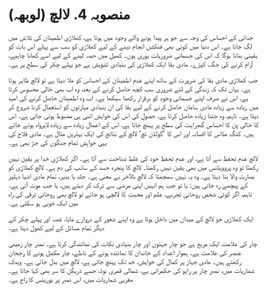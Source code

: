 # منصوبہ 4. لالچ (لوبھہ)

جدائی کے احساس کی وجہ سے جو ہر پیدا ہونے والے وجود میں ہوتا ہے، کھلاڑی اطمینان کی تلاش میں لگ جاتا ہے۔ اس دنیا میں کوئی بھی فنکشن انجام دینے کے لیے کھلاڑی کو سب سے پہلے اس بات کو یقینی بنانا ہوگا کہ اس کی جسمانی ضروریات پوری ہوں۔ کھیل میں حصہ لینے کے لیے اسے کھانا چاہیے، آرام کرنے کی جگہ، کپڑے۔ مادی بقا ایک کھلاڑی کی بنیادی تشویش ہے جو پہلے چکر کی سطح پر ہے۔

جب کھلاڑی مادی بقا کی ضرورت کے ساتھ اپنے عدم اطمینان کے احساس کو ملا دیتا ہے تو لالچ ظاہر ہوتا ہے۔ یہاں تک کہ زندگی کے لئے ضروری سب کچھ حاصل کرنے کے بعد، وہ اب بھی خالی محسوس کرتا ہے. اس نے صرف اپنے جسمانی وجود کو برقرار رکھنا سیکھا ہے۔ اب وہ اطمینان حاصل کرنے کی امید میں زیادہ سے زیادہ مادی سامان حاصل کرنے کے لیے بقا کی ان بنیادی مہارتوں کو استعمال کرنا شروع کر دیتا ہے۔ تاہم، وہ جتنا زیادہ حاصل کرتا ہے، حصول کی اس کی خواہش اتنی ہی مضبوط ہوتی جاتی ہے۔ اس کا خالی پن کا احساس گھبراہٹ کی سطح پر پہنچ جاتا ہے، اس کے اعمال زیادہ سے زیادہ لاپرواہ ہوتے جاتے ہیں۔ کنگ مڈاس کا افسانہ اور اس کا 'گولڈن ٹچ' لالچ کے نتائج کی ایک بہترین مثال ہے۔ مادی فلاح کی یہی خواہش تمام جنگوں کی جڑ بھی ہے۔

لالچ عدم تحفظ سے آتا ہے، اور عدم تحفظ خود کی غلط شناخت سے آتا ہے۔ اگر کھلاڑی خدا پر یقین نہیں رکھتا تو وہ پروویڈنس میں بھی یقین نہیں رکھتا۔ لالچ کا پنجرہ حسد کے سانپ کی دم ہے۔ لالچ کھلاڑی کو بصارت والا بنا دیتا ہے۔ وہ یہ نہیں سمجھتا کہ لالچ بالآخر بے معنی ہے۔ جلد یا بدیر، تمام مادی اشیا دہلیز کے پیچھے رہ جاتی ہیں: یا تو جب ہم انہیں اپنی مرضی سے ترک کر دیتے ہیں، یا جب موت آتی ہے۔ تاہم، اگر کوئی شخص روحانی تجربے، علم اور محبت کا لالچی ہو جائے تو لالچ بھی روحانی ترقی کی راہ میں ایک خوبی ہو سکتی ہے۔

ایک کھلاڑی جو لالچ کے میدان میں داخل ہوتا ہے وہ اپنے شعور کے دروازے مایا، غصہ اور پہلے چکر کے دیگر تمام مسائل کے لیے کھول دیتا ہے۔

چار کی علامت ایک مربع ہے جو چار جہتوں اور چار بنیادی نکات کی نمائندگی کرتا ہے۔ نمبر چار زمینی عنصر کی علامت ہے۔ ہموار اعداد کے خاندان کا نمائندہ ہونے کے ناطے، چار مکمل ہونے کا رجحان رکھتے ہیں۔ مادی جہاز پر کمال کی خواہش، حد تک پہنچ جاتی ہے، لالچ میں بدل جاتی ہے۔ ویدک شماریات میں، نمبر چار پر راہو کی حکمرانی ہے، شمالی قمری نوڈ، جسے ڈریگن کا سر بھی کہا جاتا ہے۔ مغربی شماریات میں، اس نمبر پر یورینس کا راج ہے۔

